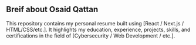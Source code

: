 ## Breif about Osaid Qattan

This repository contains my personal resume built using [React / Next.js / HTML/CSS/etc.].
It highlights my education, experience, projects, skills, and certifications in the field of [Cybersecurity / Web Development / etc.].
